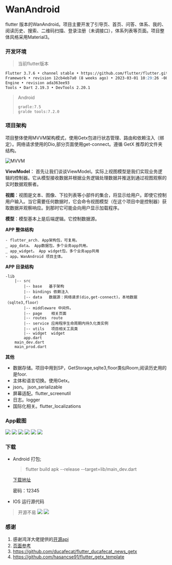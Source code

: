 # WanAndroid

flutter 版本的WanAndroid。项目主要开发了引导页、首页、问答、体系、我的、阅读历史、搜索、二维码扫描、登录注册（未调接口），体系列表等页面。项目整体风格采用Material3。



### 开发环境

> 当前flutter版本

```markdown
Flutter 3.7.6 • channel stable • https://github.com/flutter/flutter.git
Framework • revision 12cb4eb7a0 (8 weeks ago) • 2023-03-01 10:29:26 -0800
Engine • revision ada363ee93
Tools • Dart 2.19.3 • DevTools 2.20.1

```

> Android
>
> ```markdown
> gradle:7.5
> gralde tools:7.2.0
> ```

### 项目架构

项目整体使用MVVM架构模式，使用Getx包进行状态管理、路由和依赖注入（绑定）。网络请求使用的Dio,部分页面使用get-connect。遵循 GetX 推荐的文件夹结构。



![MVVM](https://user-images.githubusercontent.com/3769029/137336079-1f3384d0-b9d6-4462-a2c4-4a3d2cc77e8a.png "MVVM")



**ViewModel**： 首先让我们谈谈ViewModel。实际上视图模型是我们实现业务逻辑的控制器。它从模型接收数据并根据业务逻辑处理数据并推送到通过视图观察的实时数据观察者。

**视图**：视图是文本、图像、下拉列表等小部件的集合，将显示给用户。即使它控制用户输入。当它需要任何数据时，它会命令视图模型（在这个项目中是控制器）获取数据并观察响应。到那时它可能会向用户显示加载程序。

**模型**：模型基本上是后端逻辑。它控制数据源。



**APP 整体结构**

    - flutter_arch. App架构包，可复用。
    _ app_data。 App数据包，多个业务app共用。
    _ app_widget。 App widget包，多个业务app共用
    - app。WanAndroid 项目主体。

**APP 目录结构**

    -lib
    	|-- src
    		|-- base   基于架构
    		|-- bindings 依赖注入
    		|-- data   数据源：网络请求(dio,get-connect)，本地数据（sqlte3,floor）
    		|-- middleware 中间件。
    		|-- page	相关页面
    		|-- routes	route
    		|-- service	应用程序生命周期内持久化类实例
    		|-- utils   项目相关工具类
    		|-- widget	widget
    		app.dart
    	main_dev.dart
    	main_prod.dart



**其他**

*   数据存储。项目中用到SP，GetStorage,sqlte3,floor类似Room,阅读历史用的是foor.
*   主体和语言切换。使用Getx。
*   json。 json\_serializable
*   屏幕适配。flutter\_screenutil
*   日志。logger
*   国际化相关。flutter\_localizations



### App截图
![](doc/1.jpg) ![](doc/2.jpg)  ![](doc/3.jpg)
![](doc/4.jpg) ![](doc/5.jpg)   ![](doc/6.jpg)

### 下载

*   Android 打包;

    > &#x20;flutter build apk --release --target=lib/main\_dev.dart

    [下载地址](https://www.pgyer.com/f2nL) 


    密码：12345
* IOS 运行源代码

> 开源不易
![](doc/money1.jpg) ![](doc/money2.png)


### 感谢

1.  感谢鸿洋大佬提供的[开源api](http://www.wanandroid.com/blog/show/2)
2.  [页面参考](https://github.com/goweii/WanAndroid)
3.  <https://github.com/ducafecat/flutter_ducafecat_news_getx>
4.  <https://github.com/hasancse91/flutter_getx_template>

















